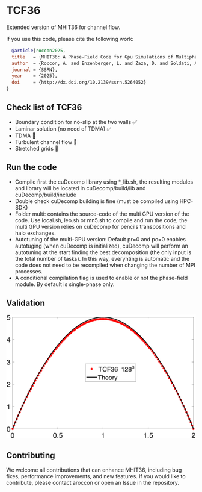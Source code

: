 # TCF36

Extended version of MHIT36 for channel flow.

If you use this code, please cite the following work: 
```bibtex
  @article{roccon2025,
  title   = {MHIT36: A Phase-Field Code for Gpu Simulations of Multiphase Homogeneous Isotropic Turbulence},
  author  = {Roccon, A. and Enzenberger, L. and Zaza, D. and Soldati, A.},
  journal = {SSRN},
  year    = {2025},
  doi     = {http://dx.doi.org/10.2139/ssrn.5264052}
}
```


## Check list of TCF36
- Boundary condition for no-slip at the two walls ✅
- Laminar solution (no need of TDMA) ✅
- TDMA 🚧
- Turbulent channel flow 🚧
- Stretched grids 🚧

## Run the code

- Compile first the cuDecomp library using *_lib.sh, the resulting modules and library will be located in cuDecomp/build/lib and cuDecomp/build/include
- Double check cuDecomp building is fine (must be compiled using HPC-SDK)
- Folder multi: contains the source-code of the multi GPU version of the code. Use local.sh, leo.sh or mn5.sh to compile and run the code; the multi GPU version relies on cuDecomp for pencils transpositions and halo exchanges.
- Autotuning of the multi-GPU version: Default pr=0 and pc=0 enables autotuging (when cuDecomp is initialized), cuDecomp will perform an autotuning at the start finding the best decomposition (the only input is the total number of tasks). In this way, everyhting is automatic and the code does not need to be recompiled when changing the number of MPI processes.
- A conditional compilation flag is used to enable or not the phase-field module. By default is single-phase only.

## Validation 

![Test](val/val.png)


## Contributing

We welcome all contributions that can enhance MHIT36, including bug fixes, performance improvements, and new features. 
If you would like to contribute, please contact aroccon or open an Issue in the repository.